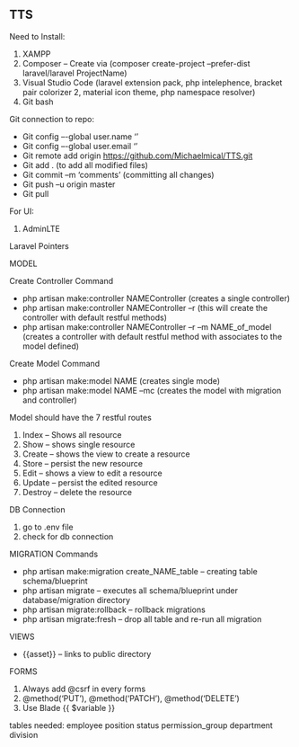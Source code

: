 ## TTS

Need to Install:
1.	XAMPP
2.	Composer – Create via (composer create-project –prefer-dist laravel/laravel ProjectName)
3.	Visual Studio Code (laravel extension pack, php intelephence, bracket pair colorizer 2, material icon theme, php namespace resolver)
4.	Git bash

Git connection to repo:
-	Git config –-global user.name ‘’
-	Git config –-global user.email ‘’
-	Git remote add origin https://github.com/Michaelmical/TTS.git
-	Git add . (to add all modified files)
-	Git commit –m ‘comments’ (committing all changes)
-	Git push –u origin master
-	Git pull

For UI:
1.	AdminLTE

Laravel Pointers

MODEL

Create Controller Command
-	php artisan make:controller NAMEController (creates a single controller)
-	php artisan make:controller NAMEController –r (this will create the controller with default restful methods)
-	php artisan make:controller NAMEController –r –m NAME_of_model (creates a controller with default restful method with associates to the model defined)

Create Model Command
-	php artisan make:model NAME (creates single mode)
-	php artisan make:model NAME –mc (creates the model with migration and controller)

Model should have the 7 restful routes
1.	Index – Shows all resource
2.	Show – shows single resource
3.	Create – shows the view to create a resource
4.	Store – persist the new resource
5.	Edit – shows a view to edit a resource
6.	Update – persist the edited resource
7.	Destroy – delete the resource



DB Connection
1.	go to .env file
2.	check for db connection

MIGRATION
Commands
-	php artisan make:migration create_NAME_table – creating table schema/blueprint 
-	php artisan migrate – executes all schema/blueprint under database/migration directory
-	php artisan migrate:rollback – rollback migrations
-	php artisan migrate:fresh – drop all table and re-run all migration

VIEWS
-	{{asset}} – links to public directory

FORMS
1.	Always add @csrf in every forms
2.	@method(‘PUT’), @method(‘PATCH’), @method(‘DELETE’)
3.	Use Blade {{ $variable }}


tables needed:
employee
position
status
permission_group
department
division

